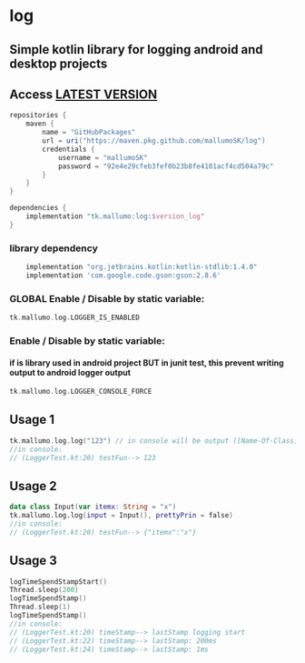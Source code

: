 # log

## Simple kotlin library for logging android and desktop projects

## Access [LATEST VERSION](https://github.com/mallumoSK/log/packages/386680)
```groovy
repositories {
    maven {
        name = "GitHubPackages"
        url = uri("https://maven.pkg.github.com/mallumoSK/log")
        credentials {
            username = "mallumoSK"
            password = "92e4e29cfeb3fef0b23b8fe4101acf4cd504a79c"
        }
    }
}

dependencies {
    implementation "tk.mallumo:log:$version_log"
}
```

### library dependency
```groovy
    implementation "org.jetbrains.kotlin:kotlin-stdlib:1.4.0"
    implementation 'com.google.code.gson:gson:2.8.6'
```

### GLOBAL Enable / Disable by static variable:
```kotlin
tk.mallumo.log.LOGGER_IS_ENABLED
```

### Enable / Disable by static variable:
####  if is library used in android project BUT in junit test, this prevent writing output to android logger output
```kotlin
tk.mallumo.log.LOGGER_CONSOLE_FORCE
```

## Usage 1
```kotlin
tk.mallumo.log.log("123") // in console will be output ([Name-Of-Class].kt:[Souce-Code-Line-Nuber]) [name-of-method]--> [input]
//in console: 
// (LoggerTest.kt:20) testFun--> 123
```

## Usage 2
```kotlin
data class Input(var itemx: String = "x")
tk.mallumo.log.log(input = Input(), prettyPrin = false)
//in console: 
// (LoggerTest.kt:20) testFun--> {"itemx":"x"}
```

## Usage 3
```kotlin
logTimeSpendStampStart()
Thread.sleep(200)
logTimeSpendStamp()
Thread.sleep(1)
logTimeSpendStamp()
//in console: 
// (LoggerTest.kt:20) timeStamp--> lastStamp logging start
// (LoggerTest.kt:22) timeStamp--> lastStamp: 200ms
// (LoggerTest.kt:24) timeStamp--> lastStamp: 1ms
```
